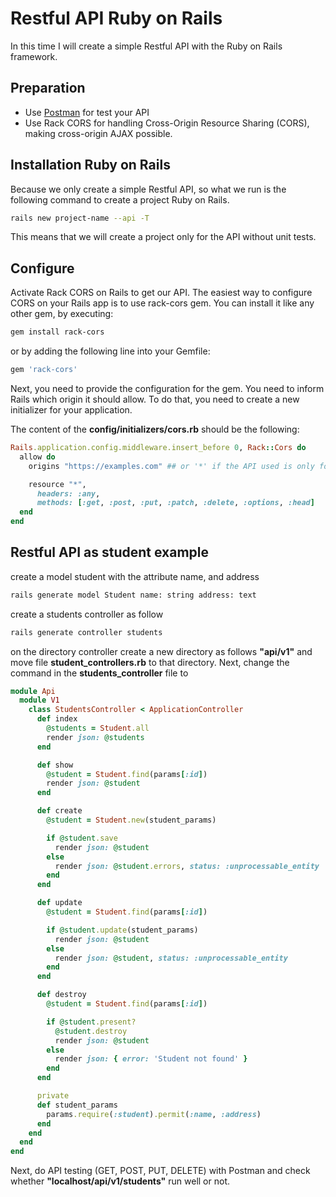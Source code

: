 # Restful API Ruby on Rails

In this time I will create a simple Restful API with the Ruby on Rails framework.

## Preparation

* Use [Postman](https://www.postman.com/downloads/) for test your API
* Use Rack CORS for handling Cross-Origin Resource Sharing (CORS), making cross-origin AJAX possible.

## Installation Ruby on Rails

Because we only create a simple Restful API, so what we run is the following command to create a project Ruby on Rails.

```bash
rails new project-name --api -T
```
This means that we will create a project only for the API without unit tests.

## Configure
Activate Rack CORS on Rails to get our API. The easiest way to configure CORS on your Rails app is to use rack-cors gem. You can install it like any other gem, by executing:

```bash
gem install rack-cors
```
or by adding the following line into your Gemfile:
```ruby
gem 'rack-cors'
```
Next, you need to provide the configuration for the gem. You need to inform Rails which origin it should allow. To do that, you need to create a new initializer for your application.

The content of the **config/initializers/cors.rb** should be the following:
```ruby
Rails.application.config.middleware.insert_before 0, Rack::Cors do
  allow do
    origins "https://examples.com" ## or '*' if the API used is only for localhost.

    resource "*",
      headers: :any,
      methods: [:get, :post, :put, :patch, :delete, :options, :head]
  end
end
```


## Restful API as student example

create a model student with the attribute name, and address
```bash
rails generate model Student name: string address: text
```
create a students controller as follow
```bash
rails generate controller students
```
on the directory controller create a new directory as follows **"api/v1"** and move file **student_controllers.rb** to that directory. Next, change the command in the **students_controller** file to
```ruby
module Api
  module V1
    class StudentsController < ApplicationController
      def index
        @students = Student.all
        render json: @students
      end

      def show
        @student = Student.find(params[:id])
        render json: @student
      end

      def create
        @student = Student.new(student_params)

        if @student.save
          render json: @student
        else
          render json: @student.errors, status: :unprocessable_entity
        end
      end

      def update
        @student = Student.find(params[:id])

        if @student.update(student_params)
          render json: @student
        else
          render json: @student, status: :unprocessable_entity
        end
      end

      def destroy
        @student = Student.find(params[:id])

        if @student.present?
          @student.destroy
          render json: @student
        else
          render json: { error: 'Student not found' }
        end
      end

      private
      def student_params
        params.require(:student).permit(:name, :address)
      end
    end
  end
end
```
Next, do API testing (GET, POST, PUT, DELETE) with Postman and check whether **"localhost/api/v1/students"** run well or not.